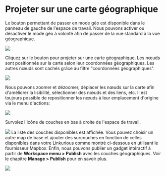 # Projeter sur une carte géographique

Le bouton permettant de passer en mode géo est disponible dans le panneau de gauche de l'espace de travail.
Nous pouvons activer ou désactiver le mode géo à volonté afin de passer de la vue standard à la vue géographique. 

![](https://github.com/Linkurious/linkurious-enterprise-manual/raw/master/en/geography/geo-mode-button.png)

Cliquez sur le bouton pour projeter sur une carte géographique. Les nœuds sont positionnés sur la carte selon leur coordonnées géographiques. Les autres nœuds sont cachés grâce au filtre "coordonnées géographiques".

![](https://github.com/Linkurious/linkurious-enterprise-manual/raw/master/en/geography/geo-mode-enabled.png)


Nous pouvons zoomer et dézoomer, déplacer les nœuds sur la carte afin d'améliorer la lisibilité, sélectionner des nœuds et des liens, etc. Il est toujours possible de repositionner les nœuds à leur emplacement d'origine via le menu d'actions:

![](https://github.com/Linkurious/linkurious-enterprise-manual/raw/master/en/geography/reset-geo-coordinates.png)


Survolez l'icône de couches en bas à droite de l'espace de travail. 

![](https://github.com/Linkurious/linkurious-enterprise-manual/raw/master/en/geography/geo-mode-alt.png)
La liste des couches disponibles est affichée. Vous pouvez choisir un autre map de base et ajouter des surcouches en fonction de celles disponibles dans votre Linkurious comme montré ci-dessous en utilisant le fournisseur Mapbox: 
Enfin, nous pouvons publier un gadget intéractif à partir de **Workspace menu > Publish** avec les couches géographiques. Voir le chapitre **Manage > Publish** pour en savoir plus.

![](https://github.com/Linkurious/linkurious-enterprise-manual/raw/master/en/geography/geo-widget.png)

